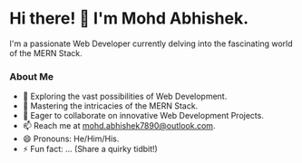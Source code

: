 # Hi there! 👋 I'm Mohd Abhishek.

I'm a passionate Web Developer currently delving into the fascinating world of the MERN Stack.

### About Me
- 🔭 Exploring the vast possibilities of Web Development.
- 🌱 Mastering the intricacies of the MERN Stack.
- 👯 Eager to collaborate on innovative Web Development Projects.
- 📫 Reach me at mohd.abhishek7890@outlook.com.
- 😄 Pronouns: He/Him/His.
- ⚡ Fun fact: ... (Share a quirky tidbit!)

<!-- Thanks for dropping by! Feel free to explore my repositories. 😊 -->
